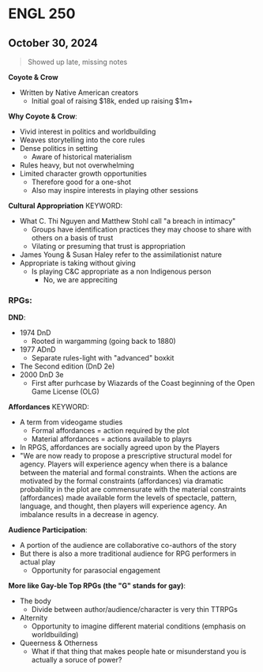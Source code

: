 # ENGL 250

## October 30, 2024

> Showed up late, missing notes

**Coyote & Crow**

- Written by Native American creators
  - Initial goal of raising $18k, ended up raising $1m+

**Why Coyote & Crow**:

- Vivid interest in politics and worldbuilding
- Weaves storytelling into the core rules
- Dense politics in setting
  - Aware of historical materialism
- Rules heavy, but not overwhelming
- Limited character growth opportunities
  - Therefore good for a one-shot
  - Also may inspire interests in playing other sessions

**Cultural Appropriation** KEYWORD:

- What C. Thi Nguyen and Matthew Stohl call "a breach in intimacy"
  - Groups have identification practices they may choose to share with others on a basis of trust
  - Vilating or presuming that trust is appropriation
- James Young & Susan Haley refer to the assimilationist nature 
- Appropriate is taking without giving
  - Is playing C&C appropriate as a non Indigenous person
    - No, we are appreciting

### RPGs:

**DND**: 

- 1974 DnD
  - Rooted in wargamming (going back to 1880)
- 1977 ADnD
  - Separate rules-light with "advanced" boxkit
- The Second edition (DnD 2e)
- 2000 DnD 3e
  - First after purhcase by Wiazards of the Coast beginning of the Open Game License (OLG) 
  
**Affordances** KEYWORD:

- A term from videogame studies
  - Formal affordances = action required by the plot
  - Material affordances = actions available to playrs
- In RPGS, affordances are socially agreed upon by the Players
- "We are now ready to propose a prescriptive structural model for agency. Players will experience agency when there is a balance between the material and formal constraints. When the actions are motivated by the formal constraints (affordances) via dramatic probability in the plot are commensurate with the material constraints (affordances) made available form the levels of spectacle, pattern, language, and thought, then players will experience agency. An imbalance results in a decrease in agency.
  
**Audience Participation**:

- A portion of the audience are collaborative co-authors of the story
- But there is also a more traditional audience for RPG performers in actual play
  - Opportunity for parasocial engagement

**More like Gay-ble Top RPGs (the "G" stands for gay)**:

- The body
  - Divide between author/audience/character is very thin TTRPGs
- Alternity
  - Opportunity to imagine different material conditions (emphasis on worldbuilding)
- Queerness & Otherness
  - What if that thing that makes people hate or misunderstand you is actually a soruce of power?